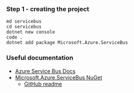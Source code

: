 ### Step 1 - creating the project
```
md servicebus
cd servicebus
dotnet new console
code .
dotnet add package Microsoft.Azure.ServiceBus
```

### Useful documentation

- [Azure Service Bus Docs](https://docs.microsoft.com/en-gb/azure/service-bus-messaging/)
- [Microsoft.Azure.ServiceBus NuGet](https://www.nuget.org/packages/Microsoft.Azure.ServiceBus)
    - [GitHub readme](https://github.com/Azure/azure-sdk-for-net/tree/master/sdk/servicebus/Microsoft.Azure.ServiceBus)